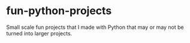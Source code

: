 # fun-python-projects
Small scale fun projects that I made with Python that may or may not be turned into larger projects.
